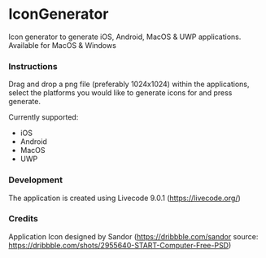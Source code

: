 # IconGenerator
Icon generator to generate iOS, Android, MacOS &amp; UWP applications. Available for MacOS &amp; Windows

### Instructions
Drag and drop a png file (preferably 1024x1024) within the applications, select the platforms you would like to generate icons for and press generate.

Currently supported:

- iOS
- Android
- MacOS
- UWP


### Development
The application is created using Livecode 9.0.1 (https://livecode.org/)

### Credits
Application Icon designed by Sandor (https://dribbble.com/sandor source: https://dribbble.com/shots/2955640-START-Computer-Free-PSD)
